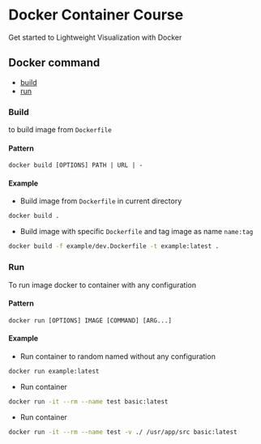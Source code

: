 # Docker Container Course
Get started to Lightweight Visualization with Docker

## Docker command

- [build](https://docs.docker.com/engine/reference/commandline/image_build/)
- [run](https://docs.docker.com/engine/reference/commandline/container_run/)

### Build
to build image from `Dockerfile`

#### Pattern
`docker build [OPTIONS] PATH | URL | -`

#### Example 

- Build image from `Dockerfile` in current directory
```sh
docker build .
```

- Build image with specific `Dockerfile` and tag image as name `name:tag`
```sh
docker build -f example/dev.Dockerfile -t example:latest .
```

### Run
To run image docker to container with any configuration

#### Pattern
`docker run [OPTIONS] IMAGE [COMMAND] [ARG...]`

#### Example

- Run container to random named without any configuration 
```sh
docker run example:latest
```

- Run container 
```sh
docker run -it --rm --name test basic:latest
```

- Run container
```sh
docker run -it --rm --name test -v ./ /usr/app/src basic:latest
```
